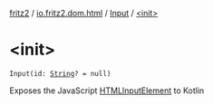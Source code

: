 [fritz2](../../index.md) / [io.fritz2.dom.html](../index.md) / [Input](index.md) / [&lt;init&gt;](./-init-.md)

# &lt;init&gt;

`Input(id: `[`String`](https://kotlinlang.org/api/latest/jvm/stdlib/kotlin/-string/index.html)`? = null)`

Exposes the JavaScript [HTMLInputElement](https://developer.mozilla.org/en/docs/Web/API/HTMLInputElement) to Kotlin


